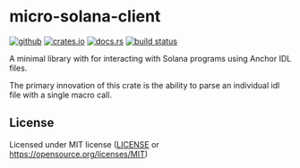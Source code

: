 # micro-solana-client
[![github](https://img.shields.io/badge/Daniel--Aaron--Bloom%2Fmicro--solana--client-8da0cb?style=for-the-badge&logo=github&label=github&labelColor=555555)](https://github.com/Daniel-Aaron-Bloom/micro-solana-client)
[![crates.io](https://img.shields.io/crates/v/micro-solana-client.svg?style=for-the-badge&color=fc8d62&logo=rust)](https://crates.io/crates/micro-solana-client)
[![docs.rs](https://img.shields.io/badge/docs.rs-micro--solana--client-66c2a5?style=for-the-badge&labelColor=555555&logo=docs.rs)](https://docs.rs/micro-solana-client)
[![build status](https://img.shields.io/github/actions/workflow/status/Daniel-Aaron-Bloom/micro-solana-client/ci.yml?branch=master&style=for-the-badge)](https://github.com/Daniel-Aaron-Bloom/micro-solana-client/actions?query=branch%3Amaster)

A minimal library with for interacting with Solana programs using Anchor IDL files.

The primary innovation of this crate is the ability to parse an individual idl file with a
single macro call.

## License

Licensed under MIT license ([LICENSE](LICENSE) or https://opensource.org/licenses/MIT)
